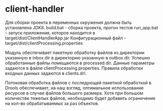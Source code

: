 # client-handler

Для сборки проекта в переменных окружения должна быть установлена JDK8.
build.bat - сборка проекта, прогон тестов
run_app.bat - запуск приложения, которое находится в target/dist/ClientHandlerApp.jar
Конфигурационный файл - target/dist/clientProcessing.properties

Модуль обеспечивает пакетную обработку файлов из директории указанную в inbox.dir в директорию указанную в outbox.dir.
Успешно обработанные файлы помещаются в processed.dir. Данные параметры задаются в файле clientProcessing.properties.
Правила обработки входных данных задаются в clients.drl.

Потоковая обработка файлов с последующей пакетной обработкой в Drools обеспечивает, на наш взгляд,
оптимальное использование ресурсов в случае файлов большого размера. Хотя при большом количестве тяжелых файлов,
необходимо будет добавить ограничение на кол-во обрабатываемых за раз объектов.